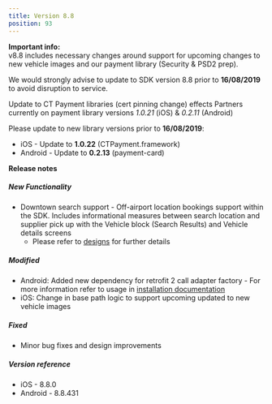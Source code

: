 ```yaml
---
title: Version 8.8
position: 93
---
```


**Important info:** <br>
v8.8 includes necessary changes around support for upcoming changes to new vehicle images and our payment library (Security & PSD2 prep).
 
We would strongly advise to update to SDK version 8.8 prior to **16/08/2019** to avoid disruption to service.

Update to CT Payment libraries (cert pinning change) effects Partners currently on payment library versions _1.0.21_ (iOS) & _0.2.11_ (Android)

Please update to new library versions prior to **16/08/2019**:
* iOS - Update to **1.0.22** (CTPayment.framework)
* Android - Update to **0.2.13** (payment-card)

**Release notes**  

##### New Functionality
* Downtown search support - Off-airport location bookings support within the SDK. Includes informational measures between search location and supplier pick up with the Vehicle block (Search Results) and Vehicle details screens
    * Please refer to <a href="https://invis.io/TQRTN1RD6X7" target="_blank">designs</a> for further details
    
##### Modified
* Android: Added new dependency for retrofit 2 call adapter factory - For more information refer to usage in <a href="https://cartrawler.github.io/#section_androidwidget">installation documentation</a>
* iOS: Change in base path logic to support upcoming updated to new vehicle images

##### Fixed
* Minor bug fixes and design improvements
  
##### Version reference 
* iOS - 8.8.0
* Android - 8.8.431
